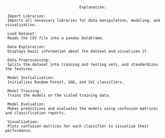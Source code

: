                                      Explanation:

     Import Libraries: 
     Imports all necessary libraries for data manipulation, modeling, and visualization.

     Load Dataset: 
     Reads the CSV file into a pandas DataFrame.

     Data Exploration: 
     Displays basic information about the dataset and visualizes it.

     Data Preprocessing: 
     Splits the dataset into training and testing sets, and standardizes the features.

     Model Initialization:      
     Initializes Random Forest, SGD, and SVC classifiers.

     Model Training: 
     Trains the models on the scaled training data.

     Model Evaluation: 
     Makes predictions and evaluates the models using confusion matrices and classification reports.

     Visualization: 
     Plots confusion matrices for each classifier to visualize their performance.
